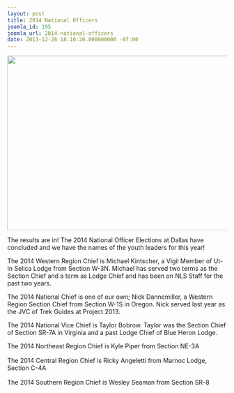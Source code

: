 ```yaml
---
layout: post
title: 2014 National Officers
joomla_id: 195
joomla_url: 2014-national-officers
date: 2013-12-28 18:10:20.000000000 -07:00
---
```

<p><img src="images/natofficers/2014-nat-officers.jpg" alt="" width="590" height="400"/>
</p>
<p>The results are in! The 2014 National Officer Elections at Dallas have concluded and we have the names of the youth leaders for this year!&nbsp;</p>
<p>The 2014 Western Region Chief is Michael Kintscher, a Vigil Member of Ut-In Selica Lodge from Section W-3N. Michael has served two terms as the Section Chief and a term as Lodge Chief and has been on NLS Staff for the past two years.</p>
<p>The 2014 National Chief is one of our own; Nick Dannemiller, a Western Region Section Chief from Section W-1S in Oregon. Nick served last year as the JVC of Trek Guides at Project 2013.&nbsp;</p>
<p>The 2014 National Vice Chief is Taylor Bobrow. Taylor was the Section Chief of Section SR-7A in Virginia and a past Lodge Chief of Blue Heron Lodge.&nbsp;</p>
<p>The 2014 Northeast Region Chief is Kyle Piper from Section NE-3A<span class="text_exposed_show" style="display: inline; color: #333333; font-family: 'lucida grande', tahoma, verdana, arial, sans-serif; font-size: 13px; line-height: 18px;"><br /></span>
</p>
<p>The 2014 Central Region Chief is Ricky Angeletti from Marnoc Lodge, Section C-4A<span style="color: #333333; font-family: 'lucida grande', tahoma, verdana, arial, sans-serif; font-size: 13px; line-height: 18px;"><br /></span>
</p>
<p>The 2014 Southern Region Chief is Wesley Seaman from Section SR-8</p>
